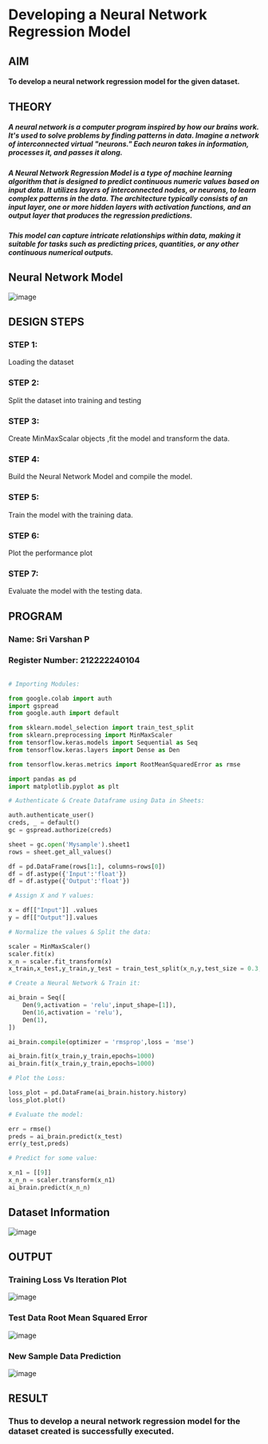 # Developing a Neural Network Regression Model

## AIM

#### To develop a neural network regression model for the given dataset.

## THEORY

##### A neural network is a computer program inspired by how our brains work. It's used to solve problems by finding patterns in data. Imagine a network of interconnected virtual "neurons." Each neuron takes in information, processes it, and passes it along.

##### A Neural Network Regression Model is a type of machine learning algorithm that is designed to predict continuous numeric values based on input data. It utilizes layers of interconnected nodes, or neurons, to learn complex patterns in the data. The architecture typically consists of an input layer, one or more hidden layers with activation functions, and an output layer that produces the regression predictions.

##### This model can capture intricate relationships within data, making it suitable for tasks such as predicting prices, quantities, or any other continuous numerical outputs.

## Neural Network Model

![image](https://github.com/PSriVarshan/basic-nn-model/assets/114944059/4b81f952-bf11-4e78-b7f8-a1b79090ed09)


## DESIGN STEPS

### STEP 1:

Loading the dataset

### STEP 2:

Split the dataset into training and testing

### STEP 3:

Create MinMaxScalar objects ,fit the model and transform the data.

### STEP 4:

Build the Neural Network Model and compile the model.

### STEP 5:

Train the model with the training data.

### STEP 6:

Plot the performance plot

### STEP 7:

Evaluate the model with the testing data.

## PROGRAM
### Name: Sri Varshan P
### Register Number: 212222240104
```python

# Importing Modules:

from google.colab import auth
import gspread
from google.auth import default

from sklearn.model_selection import train_test_split
from sklearn.preprocessing import MinMaxScaler
from tensorflow.keras.models import Sequential as Seq
from tensorflow.keras.layers import Dense as Den

from tensorflow.keras.metrics import RootMeanSquaredError as rmse

import pandas as pd
import matplotlib.pyplot as plt

# Authenticate & Create Dataframe using Data in Sheets:

auth.authenticate_user()
creds, _ = default()
gc = gspread.authorize(creds)

sheet = gc.open('Mysample').sheet1 
rows = sheet.get_all_values()

df = pd.DataFrame(rows[1:], columns=rows[0])
df = df.astype({'Input':'float'})
df = df.astype({'Output':'float'})

# Assign X and Y values:

x = df[["Input"]] .values
y = df[["Output"]].values

# Normalize the values & Split the data:

scaler = MinMaxScaler()
scaler.fit(x)
x_n = scaler.fit_transform(x)
x_train,x_test,y_train,y_test = train_test_split(x_n,y,test_size = 0.3,random_state = 3)

# Create a Neural Network & Train it:

ai_brain = Seq([
    Den(9,activation = 'relu',input_shape=[1]),
    Den(16,activation = 'relu'),
    Den(1),
])

ai_brain.compile(optimizer = 'rmsprop',loss = 'mse')

ai_brain.fit(x_train,y_train,epochs=1000)
ai_brain.fit(x_train,y_train,epochs=1000)

# Plot the Loss:

loss_plot = pd.DataFrame(ai_brain.history.history)
loss_plot.plot()

# Evaluate the model:

err = rmse()
preds = ai_brain.predict(x_test)
err(y_test,preds)

# Predict for some value:

x_n1 = [[9]]
x_n_n = scaler.transform(x_n1)
ai_brain.predict(x_n_n)

```
## Dataset Information

![image](https://github.com/PSriVarshan/basic-nn-model/assets/114944059/ce55eff8-d273-45a6-88a5-75a315e7859e)


## OUTPUT

### Training Loss Vs Iteration Plot

![image](https://github.com/PSriVarshan/basic-nn-model/assets/114944059/9ee62e31-4b9b-4c3d-9930-d4355427add3)


### Test Data Root Mean Squared Error

![image](https://github.com/PSriVarshan/basic-nn-model/assets/114944059/e5e1aadd-8289-4a77-8e4c-7a9d013fc7cf)


### New Sample Data Prediction

![image](https://github.com/PSriVarshan/basic-nn-model/assets/114944059/25faf495-8cf9-44a9-b189-09c8f8f7dfb2)

## RESULT

### Thus to develop a neural network regression model for the dataset created is successfully executed.
